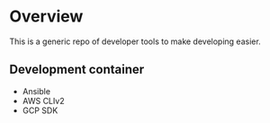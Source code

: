 # Overview 
This is a generic repo of developer tools to make developing easier.

## Development container

* Ansible
* AWS CLIv2
* GCP SDK
